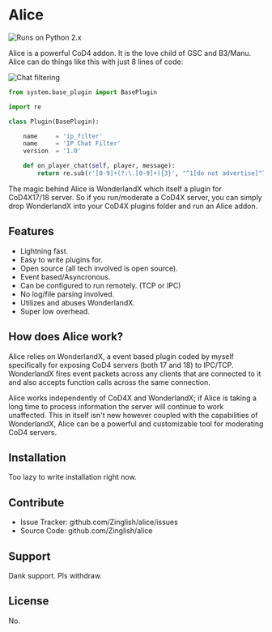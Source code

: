 Alice
=====

![Runs on Python 2.x](https://img.shields.io/badge/Python-2.x-brightgreen.svg)

Alice is a powerful CoD4 addon. It is the love child of GSC and B3/Manu. Alice can do things like this with just 8 lines of code:

![Chat filtering](http://i.imgur.com/U4IjUAg.gif)

```python
from system.base_plugin import BasePlugin

import re

class Plugin(BasePlugin):

	name     = 'ip_filter'
	name     = 'IP Chat Filter'
	version  = '1.0'

	def on_player_chat(self, player, message):
		return re.sub(r'[0-9]+(?:\.[0-9]+){3}', "^1[do not advertise]^7", message)
```

The magic behind Alice is WonderlandX which itself
a plugin for CoD4X17/18 server. So if you run/moderate a CoD4X server, you can simply drop WonderlandX into your CoD4X plugins folder and run an Alice addon.

Features
--------

- Lightning fast.
- Easy to write plugins for.
- Open source (all tech involved is open source).
- Event based/Asyncronous.
- Can be configured to run remotely. (TCP or IPC)
- No log/file parsing involved.
- Utilizes and abuses WonderlandX.
- Super low overhead.

How does Alice work?
--------------------

Alice relies on WonderlandX, a event based plugin coded by myself specifically for exposing CoD4 servers (both 17 and 18) to IPC/TCP. WonderlandX fires event packets across any clients that are connected to it and also accepts function calls across the same connection.

Alice works independently of CoD4X and WonderlandX; if Alice is taking a long time to process information the server will continue to work unaffected. This in itself isn't new however coupled with the capabilities of WonderlandX, Alice can be a powerful and customizable tool for moderating CoD4 servers.

Installation
------------

Too lazy to write installation right now.

Contribute
----------

- Issue Tracker: github.com/Zinglish/alice/issues
- Source Code: github.com/Zinglish/alice

Support
-------

Dank support. Pls withdraw.

License
-------

No.
